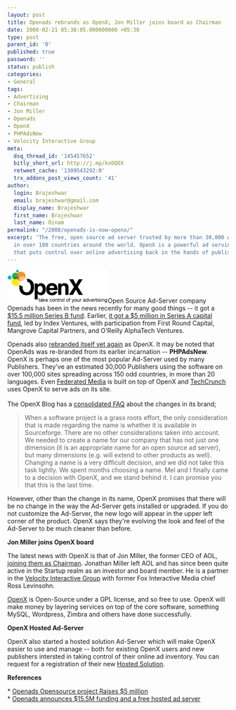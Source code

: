```yaml
---
layout: post
title: Openads rebrands as OpenX; Jon Miller joins board as Chairman
date: 2008-02-21 05:38:05.000000000 +05:30
type: post
parent_id: '0'
published: true
password: ''
status: publish
categories:
- General
tags:
- Advertising
- Chairman
- Jon Miller
- Openads
- OpenX
- PHPAdsNew
- Velocity Interactive Group
meta:
  dsq_thread_id: '145457652'
  bitly_short_url: http://j.mp/kxOQOX
  retweet_cache: '1309543292:0'
  trx_addons_post_views_count: '41'
author:
  login: Brajeshwar
  email: brajeshwar@gmail.com
  display_name: Brajeshwar
  first_name: Brajeshwar
  last_name: Oinam
permalink: "/2008/openads-is-now-openx/"
excerpt: 'The free, open source ad server trusted by more than 30,000 web publishers
  in over 100 countries around the world. OpenX is a powerful ad serving solution
  that puts control over online advertising back in the hands of publishers. '
---
```

<p><img src="/static/2008/02/openx.png" alt="OpenX" style="border: 0 none;" />Open Source Ad-Server company Openads has been in the news recently for many good things -- it got a <a href="http://blog.openx.org/01/openads-announces-155m-funding-and-a-free-hosted-ad-server/">$15.5 million Series B fund</a>. Earlier, <a href="http://redeye.firstround.com/2007/06/in_and_out.html">it got a $5 million in Series A capital fund</a>, led by Index Ventures, with participation from  First Round Capital, Mangrove Capital Partners, and O'Reilly AlphaTech Ventures.</p>
<p>Openads also <a href="http://blog.openx.org/02/openads-rebrands-as-openx/">rebranded itself yet again</a> as OpenX. It may be noted that OpenAds was re-branded from its earlier incarnation -- <strong>PHPAdsNew</strong>. OpenX is perhaps one of the most popular Ad-Server used by many Publishers. They've an estimated 30,000 Publishers using the software on over 100,000 sites spreading across 150 odd countries, in more than 20 languages. Even <a href="http://www.federatedmedia.net/">Federated Media</a> is built on top of OpenX and <a href="http://www.techcrunch.com/">TechCrunch</a> uses OpenX to serve ads on its site.<br />
<br />
The OpenX Blog has a  <a href="http://blog.openx.org/02/changes-to-openx-site-and-brand-quick-guide/">consolidated FAQ</a> about the changes in its brand;</p>
<blockquote><p>When a software project is a grass roots effort, the only consideration that is made regarding the name is whether it is available in Sourceforge. There are no other considerations taken into account. We needed to create a name for our company that has not just one dimension (it is an appropriate name for an open source ad server), but many dimensions (e.g. will extend to other products as well). Changing a name is a very difficult decision, and we did not take this task lightly. We spent months choosing a name. Mel and I finally came to a decision with OpenX, and we stand behind it. I can promise you that this is the last time.</p></blockquote>
<p>However, other than the change in its name, OpenX promises that there will be no change in the way the Ad-Server gets installed or upgraded. If you do not customize the Ad-Server, the new logo will appear in the upper left corner of the product. OpenX says they're evolving the look and feel of the Ad-Server to be much cleaner than before.</p>
<p><strong>Jon Miller joins OpenX board</strong></p>
<p>The latest news with OpenX is that of Jon Miller, the former CEO of AOL, <a href="http://blog.openx.org/02/jon-miller-joins-openx-board/">joining them as Chairman</a>. Jonathan Miller left AOL and has since been quite active in the Startup realm as an investor and board member. He is a partner in the <a href="http://www.brajeshwar.com/2007/comventures-merges-with-velocity-to-form-velocity-interactive-group/">Velocity Interactive Group</a> with former Fox Interactive Media chief Ross Levinsohn.</p>
<p><a href="http://www.openx.org/">OpenX</a> is Open-Source under a GPL license, and so free to use. OpenX will make money by layering services on top of the core software, something MySQL, Wordpress, Zimbra and others have done successfully.</p>
<p><strong>OpenX Hosted Ad-Server</strong></p>
<p>OpenX also started a hosted solution Ad-Server which will make OpenX easier to use and manage -- both for existing OpenX users and new publishers intersted in taking control of their online ad inventory. You can request for a registration of their new <a href="http://www.openx.org/hosted">Hosted Solution</a>.</p>
<p><strong>References</strong></p>
<p>* <a href="http://www.techcrunch.com/2007/06/13/openads-opensource-project-raises-5-million/">Openads Opensource project Raises $5 million</a><br />
* <a href="http://blog.openx.org/01/openads-announces-155m-funding-and-a-free-hosted-ad-server/">Openads announces $15.5M funding and a free hosted ad server</a></p>
